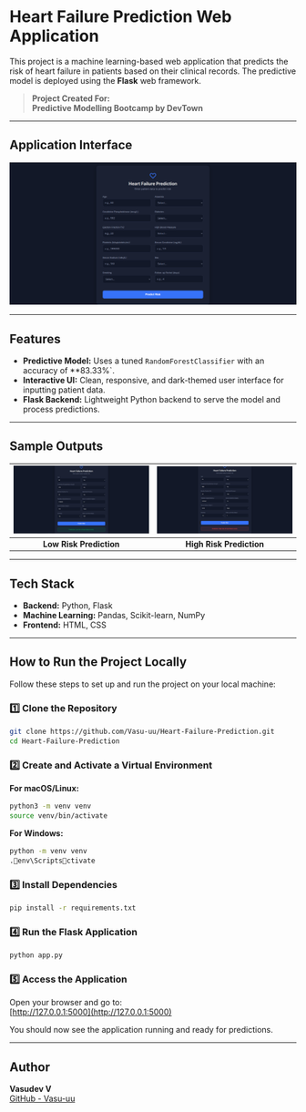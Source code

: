 # Heart Failure Prediction Web Application

This project is a machine learning-based web application that predicts the risk of heart failure in patients based on their clinical records. The predictive model is deployed using the **Flask** web framework.

> **Project Created For:**  
> **Predictive Modelling Bootcamp by DevTown**

---

## Application Interface

<img src="Screenshots/s1.png" width="700"/>

---

## Features

- **Predictive Model:** Uses a tuned `RandomForestClassifier` with an accuracy of **83.33%`.
- **Interactive UI:** Clean, responsive, and dark-themed user interface for inputting patient data.
- **Flask Backend:** Lightweight Python backend to serve the model and process predictions.

---

## Sample Outputs

| <img src="Screenshots/s2.png" width="300"/> | <img src="Screenshots/s3.png" width="300"/> |
| :----------------------------------------: | :----------------------------------------: |
| **Low Risk Prediction**                    | **High Risk Prediction**                    |

---

## Tech Stack

- **Backend:** Python, Flask  
- **Machine Learning:** Pandas, Scikit-learn, NumPy  
- **Frontend:** HTML, CSS  

---

## How to Run the Project Locally

Follow these steps to set up and run the project on your local machine:  

### 1️⃣ Clone the Repository
```bash
git clone https://github.com/Vasu-uu/Heart-Failure-Prediction.git
cd Heart-Failure-Prediction
```

### 2️⃣ Create and Activate a Virtual Environment

**For macOS/Linux:**
```bash
python3 -m venv venv
source venv/bin/activate
```

**For Windows:**
```bash
python -m venv venv
.env\Scriptsctivate
```

### 3️⃣ Install Dependencies
```bash
pip install -r requirements.txt
```

### 4️⃣ Run the Flask Application
```bash
python app.py
```

### 5️⃣ Access the Application
Open your browser and go to:  
[http://127.0.0.1:5000](http://127.0.0.1:5000)

You should now see the application running and ready for predictions.

---

## Author

**Vasudev V**  
[GitHub - Vasu-uu](https://github.com/Vasu-uu)
